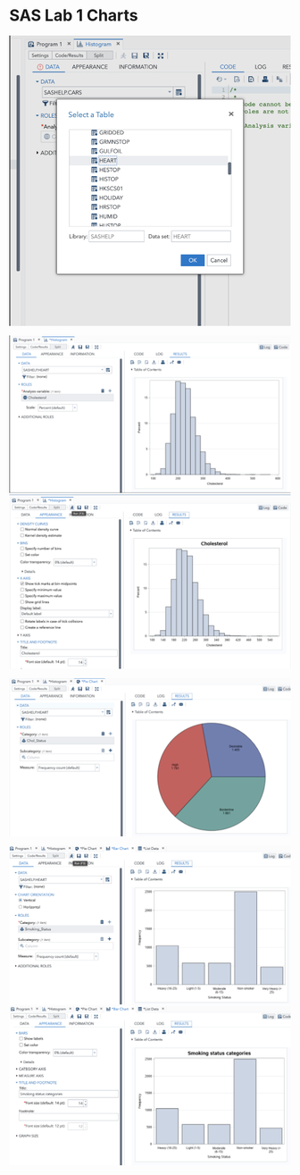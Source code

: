 # SAS Lab 1 Charts

![](attachments/Pasted%20image%2020220904001906.png)

![](attachments/Pasted%20image%2020220904001935.png)
![Pasted image 20220831185639.png](attachments/Pasted%20image%2020220831185639.png)

![](attachments/Pasted%20image%2020220904123809.png)

![](attachments/Screen%20Shot%202022-08-31%20at%2019.06.49.png)
![](attachments/Screen%20Shot%202022-08-31%20at%2019.07.54.png)
